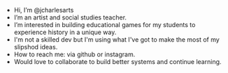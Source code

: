 - Hi, I’m @jcharlesarts
- I’m an artist and social studies teacher.
- I’m interested in building  educational games for my students to experience history in a unique way. 
- I'm not a skilled dev but I'm using what I've got to make the most of my slipshod ideas.
- How to reach me: via github or instagram.
- Would love to collaborate to build better systems and continue learning.
